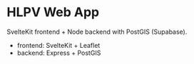 # HLPV Web App

SvelteKit frontend + Node backend with PostGIS (Supabase).

- frontend: SvelteKit + Leaflet
- backend: Express + PostGIS

